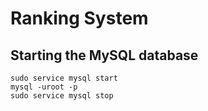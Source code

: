 # Ranking System

## Starting the MySQL database

```
sudo service mysql start
mysql -uroot -p
sudo service mysql stop
```